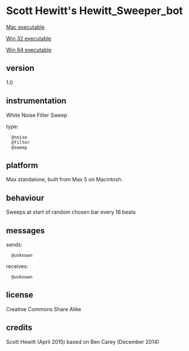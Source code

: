 # Scott Hewitt's Hewitt_Sweeper_bot #

[Mac executable](https://www.sfu.ca/musebots/Musebot_Test_Suite/Musebots/Noise_Texture_Non-beat_generators/Hewitt_Sweeper_bot.zip)

[Win 32 executable](https://www.sfu.ca/musebots/Musebot_Test_Suite/Musebots_Win32/Noise_Texture_Non-beat_generators/Hewitt_Sweeper_bot_w32.zip)

[Win 64 executable](https://www.sfu.ca/musebots/Musebot_Test_Suite/Musebots_Win64/Noise_Texture_Non-beat_generators/Hewitt_Sweeper_bot_w64.zip)

## version ##

1.0

## instrumentation ##

White Noise Filter Sweep

type:

      @noise
      @filter
      @sweep

## platform ##

Max standalone, built from Max 5 on Macintosh.

## behaviour ##

Sweeps at start of random chosen bar every 16 beats

## messages ##

sends:

      @unknown

receives:

      @unknown

## license ##

Creative Commons Share Alike

## credits ##

Scott Hewitt (April 2015)
based on
Ben Carey (December 2014)
